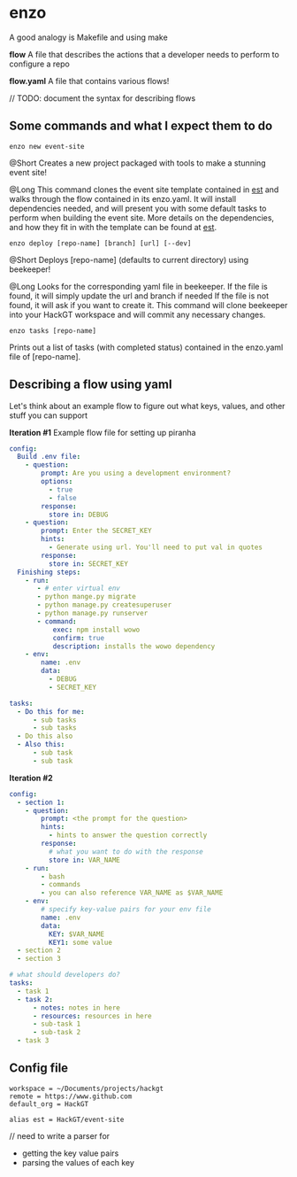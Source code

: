 # enzo

A good analogy is Makefile and using make

**flow**
A file that describes the actions that a developer needs to perform to configure a repo

**flow.yaml**
A file that contains various flows!

// TODO: document the syntax for describing flows

## Some commands and what I expect them to do

```
enzo new event-site
```
@Short
Creates a new project packaged with tools to make a stunning event site!

@Long
This command clones the event site template contained in [est](https://www.github.com/HackGT/est) and walks through the flow contained in its enzo.yaml.
It will install dependencies needed, and will present you with some default tasks to perform when building the event site.
More details on the dependencies, and how they fit in with the template can be found at [est](https://www.github.com/HackGT/est).


```
enzo deploy [repo-name] [branch] [url] [--dev]
```
@Short
Deploys [repo-name] (defaults to current directory) using beekeeper!

@Long
Looks for the corresponding yaml file in beekeeper. 
If the file is found, it will simply update the url and branch if needed
If the file is not found, it will ask if you want to create it.
This command will clone beekeeper into your HackGT workspace and will commit any necessary changes.


```
enzo tasks [repo-name]
```
Prints out a list of tasks (with completed status) contained in the enzo.yaml file of [repo-name].

## Describing a flow using yaml

Let's think about an example flow to figure out what keys, values, and other stuff you can support

**Iteration #1**
Example flow file for setting up piranha
```yaml
config:
  Build .env file:
    - question:
        prompt: Are you using a development environment? 
        options:
          - true
          - false
        response:
          store in: DEBUG
    - question:
        prompt: Enter the SECRET_KEY
        hints:
          - Generate using url. You'll need to put val in quotes
        response:
          store in: SECRET_KEY
  Finishing steps:
    - run:
       - # enter virtual env
       - python mange.py migrate
       - python manage.py createsuperuser
       - python manage.py runserver
       - command:
           exec: npm install wowo
           confirm: true
           description: installs the wowo dependency
    - env:
        name: .env
        data:
          - DEBUG
          - SECRET_KEY

tasks:
  - Do this for me:
      - sub tasks
      - sub tasks
  - Do this also
  - Also this:
      - sub task
      - sub task
```

**Iteration #2**
```yaml
config:
  - section 1:
    - question:
        prompt: <the prompt for the question>
        hints:
          - hints to answer the question correctly
        response:
          # what you want to do with the response
          store in: VAR_NAME
    - run:
        - bash
        - commands
        - you can also reference VAR_NAME as $VAR_NAME
    - env:
        # specify key-value pairs for your env file
        name: .env
        data:
          KEY: $VAR_NAME
          KEY1: some value
  - section 2
  - section 3

# what should developers do?
tasks:
  - task 1
  - task 2:
      - notes: notes in here
      - resources: resources in here
      - sub-task 1
      - sub-task 2
  - task 3
```

## Config file

```
workspace = ~/Documents/projects/hackgt
remote = https://www.github.com
default_org = HackGT

alias est = HackGT/event-site
```

// need to write a parser for
* getting the key value pairs
* parsing the values of each key

